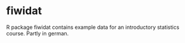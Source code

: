 # fiwidat
R package fiwidat contains example data for an introductory statistics course. Partly in german.
